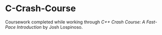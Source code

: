 # C-Crash-Course
Coursework completed while working through *C++ Crash Course: A Fast-Pace Introduction* by Josh Lospinoso.
